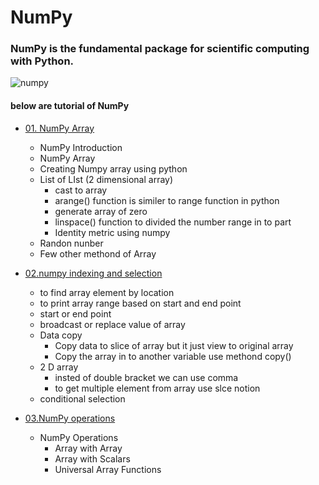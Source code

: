 # NumPy
### NumPy is the fundamental package for scientific computing with Python.

![numpy](https://user-images.githubusercontent.com/1712113/49327249-2e3ceb80-f585-11e8-8a52-0dd6e8da3acf.jpeg)



#### below are tutorial of NumPy

* [01. NumPy Array](https://github.com/sujitdhamale/numpy/blob/master/01%20Numpy%20Arrays.ipynb)

    * NumPy Introduction
    * NumPy Array
    * Creating Numpy array using python
    * List of LIst (2 dimensional array)
      * cast to array
      * arange() function is similer to range function in python
      * generate array of zero
      * linspace() function to divided the number range in to part
      * Identity metric using numpy
    * Randon nunber
    * Few other methond of Array

* [02.numpy indexing and selection](https://github.com/sujitdhamale/numpy/blob/master/02.numpy%20indexing%20and%20selection.ipynb)
 
    * to find array element by location
    * to print array range based on start and end point
    * start or end point
    * broadcast or replace value of array
    * Data copy	
      * Copy data to slice of array but it just view to original array
      * Copy the array in to another variable use methond copy()
    * 2 D array
      * insted of double bracket we can use comma
      * to get multiple element from array use slce notion
    * conditional selection
    
* [03.NumPy operations](https://github.com/sujitdhamale/numpy/blob/master/03.%20NumPy%20operations.ipynb)
    
    * NumPy Operations
      * Array with Array
      * Array with Scalars
      * Universal Array Functions
